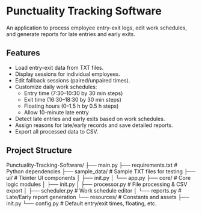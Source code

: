 # Punctuality Tracking Software

An application to process employee entry-exit logs, edit work schedules, and generate reports for late entries and early exits. 

## Features

- Load entry-exit data from TXT files.
- Display sessions for individual employees.
- Edit fallback sessions (paired/unpaired times).
- Customize daily work schedules:
  - Entry time (7:30–10:30 by 30 min steps)
  - Exit time (16:30–18:30 by 30 min steps)
  - Floating hours (0–1.5 h by 0.5 h steps)
  - Allow 10-minute late entry
- Detect late entries and early exits based on work schedules.
- Assign reasons for late/early records and save detailed reports.
- Export all processed data to CSV.


## Project Structure
Punctuality-Tracking-Software/
├── main.py 
├── requirements.txt # Python dependencies
├── sample_data/ # Sample TXT files for testing
├── ui/ # Tkinter UI components
│ ├── init.py
│ └── app.py
├── core/ # Core logic modules
│ ├── init.py
│ ├── processor.py # File processing & CSV export
│ ├── scheduler.py # Work schedule editor
│ └── reports.py # Late/Early report generation
└── resources/ # Constants and assets
├── init.py
└── config.py # Default entry/exit times, floating, etc.
